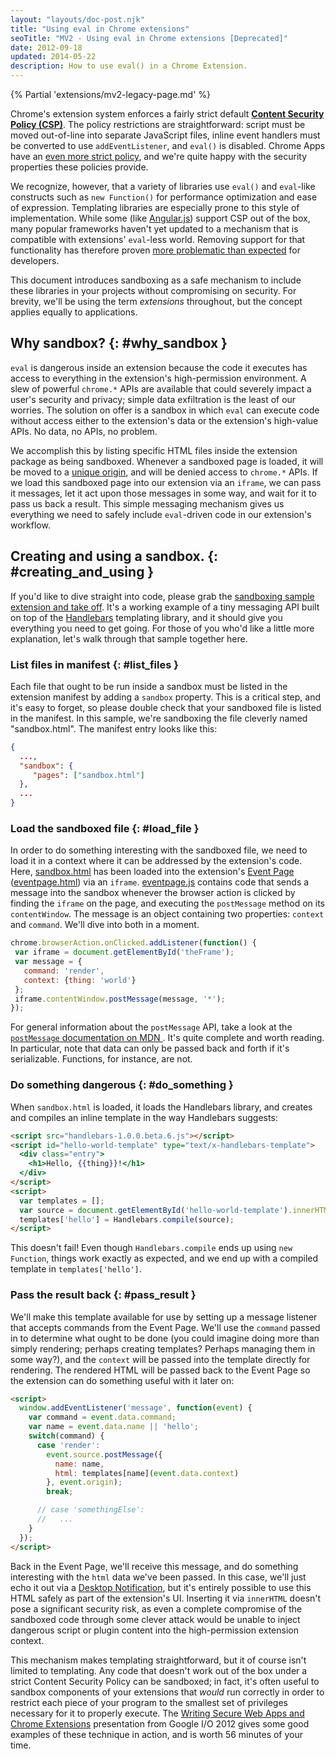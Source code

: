 ```yaml
---
layout: "layouts/doc-post.njk"
title: "Using eval in Chrome extensions"
seoTitle: "MV2 - Using eval in Chrome extensions [Deprecated]"
date: 2012-09-18
updated: 2014-05-22
description: How to use eval() in a Chrome Extension.
---
```


{% Partial 'extensions/mv2-legacy-page.md' %}

Chrome's extension system enforces a fairly strict default [**Content Security Policy (CSP)**][1].
The policy restrictions are straightforward: script must be moved out-of-line into separate
JavaScript files, inline event handlers must be converted to use `addEventListener`, and `eval()` is
disabled. Chrome Apps have an [even more strict policy][2], and we're quite happy with the security
properties these policies provide.

We recognize, however, that a variety of libraries use `eval()` and `eval`\-like constructs such as
`new Function()` for performance optimization and ease of expression. Templating libraries are
especially prone to this style of implementation. While some (like [Angular.js][3]) support CSP out
of the box, many popular frameworks haven't yet updated to a mechanism that is compatible with
extensions' `eval`\-less world. Removing support for that functionality has therefore proven [more
problematic than expected][4] for developers.

This document introduces sandboxing as a safe mechanism to include these libraries in your projects
without compromising on security. For brevity, we'll be using the term _extensions_ throughout, but
the concept applies equally to applications.

## Why sandbox? {: #why_sandbox }

`eval` is dangerous inside an extension because the code it executes has access to everything in the
extension's high-permission environment. A slew of powerful `chrome.*` APIs are available that could
severely impact a user's security and privacy; simple data exfiltration is the least of our worries.
The solution on offer is a sandbox in which `eval` can execute code without access either to the
extension's data or the extension's high-value APIs. No data, no APIs, no problem.

We accomplish this by listing specific HTML files inside the extension package as being sandboxed.
Whenever a sandboxed page is loaded, it will be moved to a [unique origin][5], and will be denied
access to `chrome.*` APIs. If we load this sandboxed page into our extension via an `iframe`, we can
pass it messages, let it act upon those messages in some way, and wait for it to pass us back a
result. This simple messaging mechanism gives us everything we need to safely include `eval`\-driven
code in our extension's workflow.

## Creating and using a sandbox. {: #creating_and_using }

If you'd like to dive straight into code, please grab the [sandboxing sample extension and take
off][6]. It's a working example of a tiny messaging API built on top of the [Handlebars][7]
templating library, and it should give you everything you need to get going. For those of you who'd
like a little more explanation, let's walk through that sample together here.

### List files in manifest {: #list_files }

Each file that ought to be run inside a sandbox must be listed in the extension manifest by adding a
`sandbox` property. This is a critical step, and it's easy to forget, so please double check that
your sandboxed file is listed in the manifest. In this sample, we're sandboxing the file cleverly
named "sandbox.html". The manifest entry looks like this:

```json
{
  ...,
  "sandbox": {
     "pages": ["sandbox.html"]
  },
  ...
}
```

### Load the sandboxed file {: #load_file }

In order to do something interesting with the sandboxed file, we need to load it in a context where
it can be addressed by the extension's code. Here, [sandbox.html][8] has been loaded into the
extension's [Event Page][9] ([eventpage.html][10]) via an `iframe`. [eventpage.js][11] contains code
that sends a message into the sandbox whenever the browser action is clicked by finding the `iframe`
on the page, and executing the `postMessage` method on its `contentWindow`. The message is an object
containing two properties: `context` and `command`. We'll dive into both in a moment.

```js
chrome.browserAction.onClicked.addListener(function() {
 var iframe = document.getElementById('theFrame');
 var message = {
   command: 'render',
   context: {thing: 'world'}
 };
 iframe.contentWindow.postMessage(message, '*');
});
```

<div class="aside aside--note">For general information about the <code>postMessage</code> API, take a look at the <a href="https://developer.mozilla.org/en/DOM/window.postMessage"><code>postMessage</code> documentation on MDN </a>. It's quite complete and worth reading. In particular, note that data can only be passed back and forth if it's serializable. Functions, for instance, are not.</div>

### Do something dangerous {: #do_something }

When `sandbox.html` is loaded, it loads the Handlebars library, and creates and compiles an inline
template in the way Handlebars suggests:

```html
<script src="handlebars-1.0.0.beta.6.js"></script>
<script id="hello-world-template" type="text/x-handlebars-template">
  <div class="entry">
    <h1>Hello, {{thing}}!</h1>
  </div>
</script>
<script>
  var templates = [];
  var source = document.getElementById('hello-world-template').innerHTML;
  templates['hello'] = Handlebars.compile(source);
</script>
```

This doesn't fail! Even though `Handlebars.compile` ends up using `new Function`, things work
exactly as expected, and we end up with a compiled template in `templates['hello']`.

### Pass the result back {: #pass_result }

We'll make this template available for use by setting up a message listener that accepts commands
from the Event Page. We'll use the `command` passed in to determine what ought to be done (you could
imagine doing more than simply rendering; perhaps creating templates? Perhaps managing them in some
way?), and the `context` will be passed into the template directly for rendering. The rendered HTML
will be passed back to the Event Page so the extension can do something useful with it later on:

```html
<script>
  window.addEventListener('message', function(event) {
    var command = event.data.command;
    var name = event.data.name || 'hello';
    switch(command) {
      case 'render':
        event.source.postMessage({
          name: name,
          html: templates[name](event.data.context)
        }, event.origin);
        break;

      // case 'somethingElse':
      //   ...
    }
  });
</script>
```

Back in the Event Page, we'll receive this message, and do something interesting with the `html`
data we've been passed. In this case, we'll just echo it out via a [Desktop Notification][13], but
it's entirely possible to use this HTML safely as part of the extension's UI. Inserting it via
`innerHTML` doesn't pose a significant security risk, as even a complete compromise of the sandboxed
code through some clever attack would be unable to inject dangerous script or plugin content into
the high-permission extension context.

This mechanism makes templating straightforward, but it of course isn't limited to templating. Any
code that doesn't work out of the box under a strict Content Security Policy can be sandboxed; in
fact, it's often useful to sandbox components of your extensions that _would_ run correctly in order
to restrict each piece of your program to the smallest set of privileges necessary for it to
properly execute. The [Writing Secure Web Apps and Chrome Extensions][14] presentation from Google
I/O 2012 gives some good examples of these technique in action, and is worth 56 minutes of your
time.

[1]: /docs/extensions/mv2/contentSecurityPolicy
[2]: /docs/extensions/mv2/contentSecurityPolicy
[3]: http://angularjs.org/
[4]: http://crbug.com/107538
[5]:
  http://www.whatwg.org/specs/web-apps/current-work/multipage/origin-0.html#sandboxed-origin-browsing-context-flag
[6]: /docs/extensions/mv2/samples#sandboxed-frame
[7]: http://handlebarsjs.com
[8]: /docs/extensions/examples/howto/sandbox/sandbox.html
[9]: /docs/apps/event_pages
[10]: /docs/extensions/examples/howto/sandbox/eventpage.html
[11]: /docs/extensions/examples/howto/sandbox/eventpage.js
[12]: https://developer.mozilla.org/docs/Web/API/Window/postMessage
[13]: /docs/extensions/mv2/desktop_notifications
[14]: http://www.youtube.com/watch?v=GBxv8SaX0gg
